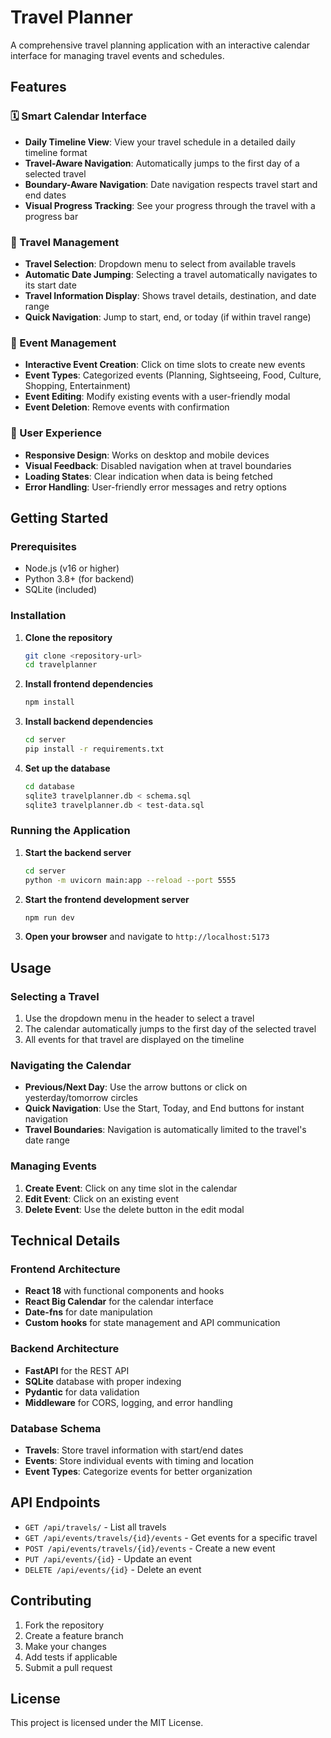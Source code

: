 # Travel Planner

A comprehensive travel planning application with an interactive calendar interface for managing travel events and schedules.

## Features

### 🗓️ Smart Calendar Interface
- **Daily Timeline View**: View your travel schedule in a detailed daily timeline format
- **Travel-Aware Navigation**: Automatically jumps to the first day of a selected travel
- **Boundary-Aware Navigation**: Date navigation respects travel start and end dates
- **Visual Progress Tracking**: See your progress through the travel with a progress bar

### 🚀 Travel Management
- **Travel Selection**: Dropdown menu to select from available travels
- **Automatic Date Jumping**: Selecting a travel automatically navigates to its start date
- **Travel Information Display**: Shows travel details, destination, and date range
- **Quick Navigation**: Jump to start, end, or today (if within travel range)

### 📅 Event Management
- **Interactive Event Creation**: Click on time slots to create new events
- **Event Types**: Categorized events (Planning, Sightseeing, Food, Culture, Shopping, Entertainment)
- **Event Editing**: Modify existing events with a user-friendly modal
- **Event Deletion**: Remove events with confirmation

### 🎨 User Experience
- **Responsive Design**: Works on desktop and mobile devices
- **Visual Feedback**: Disabled navigation when at travel boundaries
- **Loading States**: Clear indication when data is being fetched
- **Error Handling**: User-friendly error messages and retry options

## Getting Started

### Prerequisites
- Node.js (v16 or higher)
- Python 3.8+ (for backend)
- SQLite (included)

### Installation

1. **Clone the repository**
   ```bash
   git clone <repository-url>
   cd travelplanner
   ```

2. **Install frontend dependencies**
   ```bash
   npm install
   ```

3. **Install backend dependencies**
   ```bash
   cd server
   pip install -r requirements.txt
   ```

4. **Set up the database**
   ```bash
   cd database
   sqlite3 travelplanner.db < schema.sql
   sqlite3 travelplanner.db < test-data.sql
   ```

### Running the Application

1. **Start the backend server**
   ```bash
   cd server
   python -m uvicorn main:app --reload --port 5555
   ```

2. **Start the frontend development server**
   ```bash
   npm run dev
   ```

3. **Open your browser** and navigate to `http://localhost:5173`

## Usage

### Selecting a Travel
1. Use the dropdown menu in the header to select a travel
2. The calendar automatically jumps to the first day of the selected travel
3. All events for that travel are displayed on the timeline

### Navigating the Calendar
- **Previous/Next Day**: Use the arrow buttons or click on yesterday/tomorrow circles
- **Quick Navigation**: Use the Start, Today, and End buttons for instant navigation
- **Travel Boundaries**: Navigation is automatically limited to the travel's date range

### Managing Events
1. **Create Event**: Click on any time slot in the calendar
2. **Edit Event**: Click on an existing event
3. **Delete Event**: Use the delete button in the edit modal

## Technical Details

### Frontend Architecture
- **React 18** with functional components and hooks
- **React Big Calendar** for the calendar interface
- **Date-fns** for date manipulation
- **Custom hooks** for state management and API communication

### Backend Architecture
- **FastAPI** for the REST API
- **SQLite** database with proper indexing
- **Pydantic** for data validation
- **Middleware** for CORS, logging, and error handling

### Database Schema
- **Travels**: Store travel information with start/end dates
- **Events**: Store individual events with timing and location
- **Event Types**: Categorize events for better organization

## API Endpoints

- `GET /api/travels/` - List all travels
- `GET /api/events/travels/{id}/events` - Get events for a specific travel
- `POST /api/events/travels/{id}/events` - Create a new event
- `PUT /api/events/{id}` - Update an event
- `DELETE /api/events/{id}` - Delete an event

## Contributing

1. Fork the repository
2. Create a feature branch
3. Make your changes
4. Add tests if applicable
5. Submit a pull request

## License

This project is licensed under the MIT License.